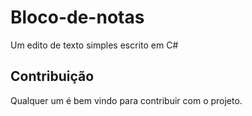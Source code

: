 # Bloco-de-notas

Um edito de texto simples escrito em C#

## Contribuição

Qualquer um é bem vindo para contribuir com o projeto.
